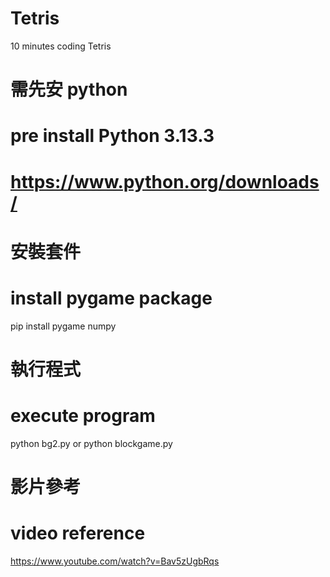# Tetris
10 minutes coding Tetris

# 需先安 python
# pre install Python 3.13.3
# https://www.python.org/downloads/

# 安裝套件
# install pygame package
pip install pygame numpy

# 執行程式
# execute program
python bg2.py
or
python blockgame.py

# 影片參考
# video reference
https://www.youtube.com/watch?v=Bav5zUgbRqs
